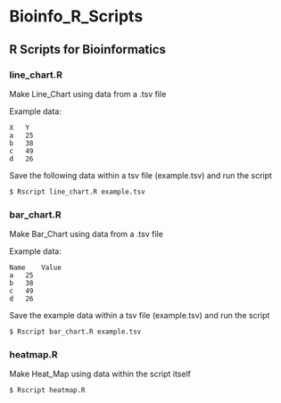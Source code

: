 # Bioinfo_R_Scripts
## R Scripts for Bioinformatics 
### line_chart.R
Make Line_Chart using data from a .tsv file

Example data:
```
X	Y
a	25
b	38
c	49
d	26
```
Save the following data within a tsv file (example.tsv) and run the script
```bash
$ Rscript line_chart.R example.tsv
```
### bar_chart.R
Make Bar_Chart using data from a .tsv file

Example data:
```
Name	Value
a	25
b	38
c	49
d	26
```
Save the example data within a tsv file (example.tsv) and run the script
```bash
$ Rscript bar_chart.R example.tsv
```
### heatmap.R
Make Heat_Map using data within the script itself
```
$ Rscript heatmap.R
```

